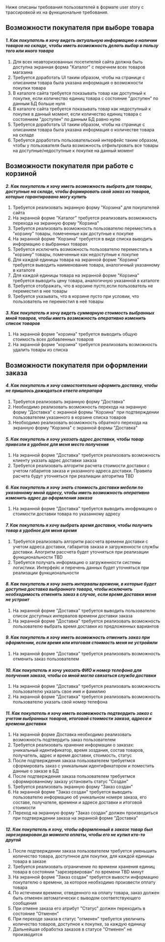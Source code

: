 Ниже описаны требования пользователей в формате user story с трассировкой их на функциональне требования.
## Возможности покупателя при выборе товара
####  *1. Как покупатель я хочу видеть актуальную информацию о наличии товаров на складе, чтобы иметь возможность делать выбор в пользу того или иного товара*
1. Для всех неавторизованных посетителей сайта должна быть доступна экранная форма "Каталог" с перечнем всех товаров магазина
2. Требуется доработать UI таким образом, чтобы на странице с описанием товара была указана информация о возможности покупки товара
3. В каталоге сайта требуется показывать товар как доступный к покупке, если количество единиц товара с состояние "доступен" по данным БД больше нуля
4. В каталоге сайта требуется показывать товар как недоступный к покупке в данный момент, если количество единиц товара с состоянием "доступен" по данным БД равно нулю
5. Требуется доработать UI таким образом, чтобы на странице с описанием товара была указана информация о количестве товара на складе
6. Требуется доработать пользовательский интерфейс таким образом, чтобы у пользователя была возможность отфильтровать все товары на доступные/недоступные к покупке на данный момент
## Возможности покупателя при работе с корзиной 
####  *2. Как покупатель я хочу иметь возможность выбрать для товары, доступные на складе, чтобы формировать свой заказ из товаров, которые гарантировано могу купить*
1. Требуется реализовать экранную форму "Корзина" для покупателей сайта
2. На экранной форме "Каталог" требуется реализовать возможность перехода на экранную форму "Корзина"
3. Требуется реализовать возможность пользователю переместить в "корзину" товары, помеченные как доступные к покупке
4. На экранной форме "Корзина" требуется в виде списка выводить информацию о выбранных товарах
5. Требуется исключить возможность пользователю переместить в "корзину" товары, помеченные как недоступные к покупке
6. Для каждой единицы товара на экранной форме "Корзина" требуется выводить наименование товара, аналогичный указанному в каталоге
7. Для каждой единицы товара на экранной форме "Корзина" требуется выводить цену товара, аналогичную указанной в каталоге
8. Требуется отображать, что в корзине пусто,если пользователь не переместил в нее товары
9. Требуется указывать, что в корзине пусто при условии, что пользователь не переместил в неё товары
####  *3. Как покупатель я хочу видеть суммарную стоимость выбранных мной товаров, чтобы иметь возможность оперативно изменить список товаров*
1. На экранной форме "корзина" требуется выводить общую стоимость всех добавленных товаров
2. На экранной форме "корзина" требуется реализовать возможность удалить товары из списка
## Возможности покупателя при оформлении заказа
####  *4. Как покупатель я хочу самостоятельно оформить доставку, чтобы не пришлось дожидаться ответа оператора*
1. Требуется реализовать экранную форму "Доставка"
2. Необходимо реализовать возможность перехода на экранную форму "Доставка" с экранной формы "Корзина" при подтверждении пользователем  указанного в корзине списка товаров
3. Необходимо реализовать возможность обратного перехода на экранную форму "Корзина" с экранной формы "Доставка"
####  *5. Как покупатель я хочу указать адрес доставки, чтобы товар привезли в удобное для меня место получения*
1. На экранной форме "Доставка" требуется реализовать возможность клиенту указать адрес доставки заказа
2. Требуется реализовать алгоритм расчета стоимости доставки с учетом габаритов заказа и указанного адреса доставки. Правила расчета будут уточняться при реалиации алгоритма TBD
####  *6. Как покупатель я хочу знать стоимость доставки мебели по указанному мной адресу, чтобы иметь возможность оперативно изменить адрес до оформления заказа*
1. На экранной форме "Доставка" требуется выводить инофрмацию о стоимости доставки товара по указанному адресу
####  *7. Как покупатель я хочу выбрать время доставки, чтобы получить товар в удобное для меня время*
1. Требуется реализовать алгоритм рассчета времени доставки с учетом адреса доставки, габаритов заказа и загруженности службы доставки. Алогритм рассчета будет уточняться при реализации функциональности TBD
2. Требуется получать информацию о загруженности системы логистики. Интерфейс и перечень данных будет уточняться при реализации функциональности
####  *8. Как покупатель я хочу знать интервалы времени, в которые будет доступна доставка выбранного товара, чтобы исключить необходимость отменять заказ в случае, если время доставки меня не устроит*
1. На экранной форме "Доставка" требуется выводить пользователю список доступных интервалов времени доставки заказа
2. На экранной форме "Доставка" требуется реализовать возможность пользователю выбрать время доставки из предложенных вариантов
####  *9. Как покупатель я хочу иметь возможность отменить заказ при оформлении, если время или итоговая стоимость меня не устройили*
1. На экранной форме "Доставка" требуется реализовать возможность отменить заказ пользователем
####  *10. Как покупатель я хочу указать ФИО и номер телефона для получения заказа, чтобы со мной могла связаться служба доставки*
1. На экранной форме "Доставка" требуется реализовать возможность пользователю указать свое имя и фамилию
2. На экранной форме "Доставка" требуется реализовать возможность пользователю указать свой номер телефона
####  *11. Как покупатель я хочу иметь возможность подтвердить заказ с учетом выбранных товаров, итоговой стоимости заказа, адреса и времени доставки*
1. На экранной форме Доставка необходимо реализовать возможность подтвердить заказ пользователем
2. Требуется реализовать хранение информации о заказах: уникальный идентификатор, время зоздания, состав товаров, получатель, адрес и время доставки, стоимость, статус
3. После подтверждения заказа пользователем требуетмся сформировать заказ с уникальным идентификатором и поместить данные о заказе в БД 
4. После подтверждения заказа пользователем требуетмся сформированному заказу установить статус "Создан"
5. Требуется реализовать экранную форму "Заказ создан"
6. На экранной форме "Заказ создан" требуется выводить пользователю информацию об уникальном номере заказа, его составе, получателе, времени и адресе доставки и итоговой стоимости
7. Переход на экранную форму "Заказ создан" должен производиться при подтверждении заказа на экранной форме "Доставка"
####  *12. Как покупатель я хочу, чтобы оформленный в заказе товар был зарезервирован до момента оплаты, чтобы его не купил кто-то другой*
1. После подтверждении заказа пользователем требуется уменьшить количество товара, доступнное для покупки, для каждой единицы товара в заказе
2. Требуется реализовать ограничение по времени хранения единиц товара в состоянии "зарезервирован" по времени TBD минут
3. На экранной форме "Заказ создан" требуется вывости информацию покупателю о времени, за которое необходимо произвести оплату товара
4. По истечении времени, отведенного на оплату товара, заказ должен быть отменен автоматически с выводом соответствующего сообщения
5. При отмене заказа его атрибут "Статус"  должен переходить в состояние "Отменен"
6. При переходе заказа в статус "отменен" требуется увеличить количество товаров, доступное к покупке, за каждую единицу 
7. Дальнейшая обработка заказов в статусе "Отменен" не производится
